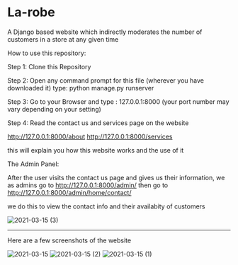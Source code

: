 # La-robe
A Django based website which indirectly moderates the number of customers in a store at any given time

How to use this repository:

Step 1:
Clone this Repository

Step 2:
Open any command prompt for this file (wherever you have downloaded it) 
type:
python manage.py runserver

Step 3:
Go to your Browser and type :
127.0.0.1:8000
(your port number may vary depending on your setting)

Step 4:
Read the contact us and services page on the website

http://127.0.0.1:8000/about
http://127.0.0.1:8000/services

this will explain you how this website works and the use of it






The Admin Panel:

After the user visits the contact us page and gives us their information, we as admins go to
http://127.0.0.1:8000/admin/
then go to 
http://127.0.0.1:8000/admin/home/contact/

we do this to view the contact info and their availabity of customers

![2021-03-15 (3)](https://user-images.githubusercontent.com/74534547/111173648-d4815380-85cc-11eb-87b3-955979c6ad09.png)

-------------------

Here are a few screenshots of the website

![2021-03-15](https://user-images.githubusercontent.com/74534547/111171914-5f614e80-85cb-11eb-9e0f-92ec7895c285.png)
![2021-03-15 (2)](https://user-images.githubusercontent.com/74534547/111174381-64bf9880-85cd-11eb-8219-dcef41f51714.png)
![2021-03-15 (1)](https://user-images.githubusercontent.com/74534547/111174394-6721f280-85cd-11eb-916d-bccb76262678.png)







